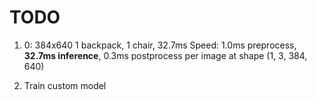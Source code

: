 # TODO

1. 0: 384x640 1 backpack, 1 chair, 32.7ms
   Speed: 1.0ms preprocess, **32.7ms inference**, 0.3ms postprocess per image at shape (1, 3, 384, 640)

2. Train custom model
